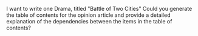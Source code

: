 I want to write one Drama, titled "Battle of Two Cities" Could you generate the table of contents for the opinion article and provide a detailed explanation of the dependencies between the items in the table of contents?